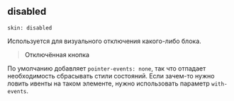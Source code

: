 ---
---

## disabled

    skin: disabled

Используется для визуального отключения какого-либо блока.

> <a class="button is-disabled">
>     <span class="button-content">Отключённая кнопка</span>
> </a>
>
> <div class="example:disabled"></div>

По умолчанию добавляет `pointer-events: none`, так что отпадает необходимость сбрасывать стили состояний. Если зачем-то нужно ловить ивенты на таком элементе, нужно использовать параметр `with-events`.
